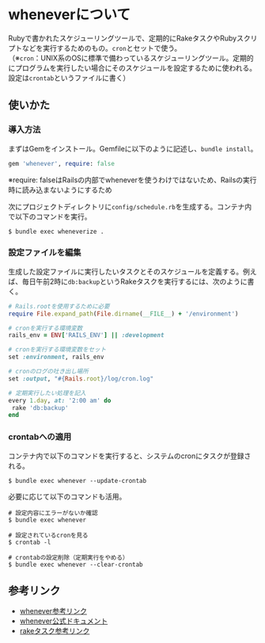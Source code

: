 # wheneverについて

Rubyで書かれたスケジューリングツールで、定期的にRakeタスクやRubyスクリプトなどを実行するためのもの。`cron`とセットで使う。  
（※`cron`：UNIX系のOSに標準で備わっているスケジューリングツール。定期的にプログラムを実行したい場合にそのスケジュールを設定するために使われる。設定は`crontab`というファイルに書く）

## 使いかた
### 導入方法
まずはGemをインストール。Gemfileに以下のように記述し、`bundle install`。
```rb
gem 'whenever', require: false
```
※require: falseはRailsの内部でwheneverを使うわけではないため、Railsの実行時に読み込まないようにするため

次にプロジェクトディレクトリに`config/schedule.rb`を生成する。コンテナ内で以下のコマンドを実行。
```shell
$ bundle exec wheneverize .
```

### 設定ファイルを編集
生成した設定ファイルに実行したいタスクとそのスケジュールを定義する。例えば、毎日午前2時に`db:backup`というRakeタスクを実行するには、次のように書く。
```rb
# Rails.rootを使用するために必要
require File.expand_path(File.dirname(__FILE__) + '/environment')

# cronを実行する環境変数
rails_env = ENV['RAILS_ENV'] || :development

# cronを実行する環境変数をセット
set :environment, rails_env

# cronのログの吐き出し場所
set :output, "#{Rails.root}/log/cron.log"

# 定期実行したい処理を記入
every 1.day, at: '2:00 am' do
 rake 'db:backup'
end
```

### crontabへの適用
コンテナ内で以下のコマンドを実行すると、システムのcronにタスクが登録される。
```shell
$ bundle exec whenever --update-crontab
```
必要に応じて以下のコマンドも活用。
```shell
# 設定内容にエラーがないか確認
$ bundle exec whenever

# 設定されているcronを見る
$ crontab -l

# crontabの設定削除（定期実行をやめる）
$ bundle exec whenever --clear-crontab
```

## 参考リンク
- [whenever参考リンク](https://qiita.com/mmaumtjgj/items/19e866f31541abb6c614)
- [whenever公式ドキュメント](https://github.com/javan/whenever)
- [rakeタスク参考リンク](https://qiita.com/mmaumtjgj/items/8384b6a26c97965bf047)